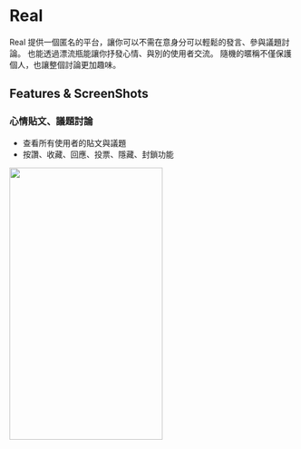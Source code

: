 # Real

Real 提供一個匿名的平台，讓你可以不需在意身分可以輕鬆的發言、參與議題討論。
也能透過漂流瓶能讓你抒發心情、與別的使用者交流。
隨機的暱稱不僅保護個人，也讓整個討論更加趣味。

## Features & ScreenShots
### 心情貼文、議題討論
+ 查看所有使用者的貼文與議題
+ 按讚、收藏、回應、投票、隱藏、封鎖功能

<img src= "https://github.com/ericTang12345/Images/blob/main/Image%20from%20iOS.gif" width= 270 height= 480>
